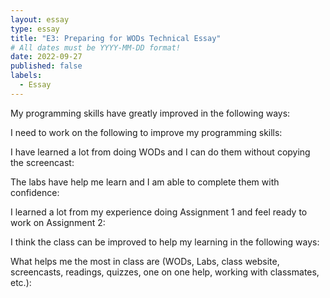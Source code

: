 ```yaml
---
layout: essay
type: essay
title: "E3: Preparing for WODs Technical Essay"
# All dates must be YYYY-MM-DD format!
date: 2022-09-27
published: false
labels:
  - Essay
---
```



<body>


<p>My programming skills have greatly improved in the following ways:</p>
<div>
  
</div>
<p>I need to work on the following to improve my programming skills:</p>
<div>
  
</div>
<p>I have learned a lot from doing WODs and I can do them without copying the screencast:</p>
<div>
  
</div>
<p>The labs have help me learn and I am able to complete them with confidence:</p>
<div>
  
</div>  
<p>I learned a lot from my experience doing Assignment 1 and feel ready to work on Assignment 2:</p>
<div>
  
</div>  
<p>I think the class can be improved to help my learning in the following ways:</p>
<div>
  
</div>
<p>What helps me the most in class are (WODs, Labs, class website, screencasts, readings, quizzes, one on one help, working with classmates, etc.):</p>
<div>
  
</div>
